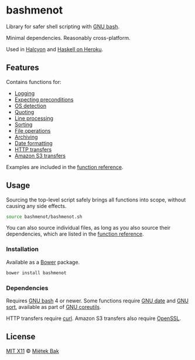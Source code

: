 bashmenot
=========

Library for safer shell scripting with [GNU bash](http://gnu.org/software/bash/).

Minimal dependencies.  Reasonably cross-platform.

Used in [Halcyon](https://github.com/mietek/halcyon/) and [Haskell on Heroku](https://github.com/mietek/haskell-on-heroku/).


Features
--------

Contains functions for:

- [Logging](http://halcyon.sh/docs/bashmenot/#logging)
- [Expecting preconditions](http://halcyon.sh/docs/bashmenot/#expecting-preconditions)
- [OS detection](http://halcyon.sh/docs/bashmenot/#os-detection)
- [Quoting](http://halcyon.sh/docs/bashmenot/#quoting)
- [Line processing](http://halcyon.sh/docs/bashmenot/#line-processing)
- [Sorting](http://halcyon.sh/docs/bashmenot/#sorting)
- [File operations](http://halcyon.sh/docs/bashmenot/#file-operations)
- [Archiving](http://halcyon.sh/docs/bashmenot/#archiving)
- [Date formatting](http://halcyon.sh/docs/bashmenot/#date-formatting)
- [HTTP transfers](http://halcyon.sh/docs/bashmenot/#http-transfers)
- [Amazon S3 transfers](http://halcyon.sh/docs/bashmenot/#amazon-s3-transfers)

Examples are included in the [function reference](http://halcyon.sh/docs/bashmenot/).


Usage
-----

Sourcing the top-level script safely brings all functions into scope, without causing any side effects.

```sh
source bashmenot/bashmenot.sh
```

You can also source individual files, as long as you also source their dependencies, which are listed in the [function reference](http://halcyon.sh/docs/bashmenot/).


### Installation

Available as a [Bower](http://bower.io/) package.

```sh
bower install bashmenot
```


### Dependencies

Requires [GNU bash](http://gnu.org/software/bash/) 4 or newer.  Some functions require [GNU date](https://www.gnu.org/software/coreutils/manual/html_node/date-invocation.html) and [GNU sort](https://www.gnu.org/software/coreutils/manual/html_node/sort-invocation.html), available as part of [GNU coreutils](https://www.gnu.org/software/coreutils/).

HTTP transfers require [curl](http://curl.haxx.se/).  Amazon S3 transfers also require [OpenSSL](https://www.openssl.org/).


License
-------

[MIT X11](https://github.com/mietek/license/blob/master/LICENSE.md) © [Miëtek Bak](http://mietek.io/)
